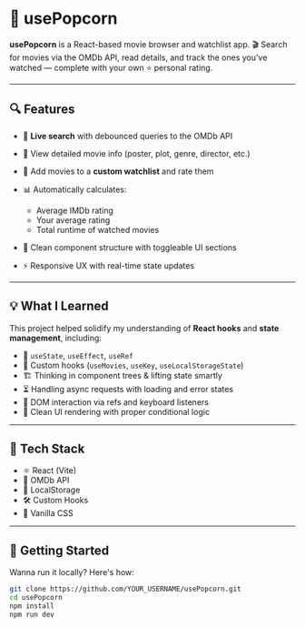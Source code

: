 # 🍿 usePopcorn

**usePopcorn** is a React-based movie browser and watchlist app. 🎬
Search for movies via the OMDb API, read details, and track the ones you’ve watched — complete with your own ⭐ personal rating.

---

## 🔍 Features

- 🔎 **Live search** with debounced queries to the OMDb API
- 📝 View detailed movie info (poster, plot, genre, director, etc.)
- 🎯 Add movies to a **custom watchlist** and rate them
- 📊 Automatically calculates:

  - Average IMDb rating
  - Your average rating
  - Total runtime of watched movies

- 🧩 Clean component structure with toggleable UI sections
- ⚡ Responsive UX with real-time state updates

---

## 💡 What I Learned

This project helped solidify my understanding of **React hooks** and **state management**, including:

- 🧠 `useState`, `useEffect`, `useRef`
- 🧪 Custom hooks (`useMovies`, `useKey`, `useLocalStorageState`)
- 🏗 Thinking in component trees & lifting state smartly
- ⏳ Handling async requests with loading and error states
- 🎹 DOM interaction via refs and keyboard listeners
- 🎨 Clean UI rendering with proper conditional logic

---

## 🧠 Tech Stack

- ⚛️ React (Vite)
- 🎥 OMDb API
- 💾 LocalStorage
- 🛠️ Custom Hooks
- 🎨 Vanilla CSS

---

## 🚀 Getting Started

Wanna run it locally? Here's how:

```bash
git clone https://github.com/YOUR_USERNAME/usePopcorn.git
cd usePopcorn
npm install
npm run dev
```
